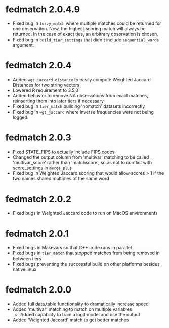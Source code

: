 # fedmatch 2.0.4.9
- Fixed bug in `fuzzy_match` where multiple matches could be returned for one observation. Now, the highest scoring match will always be returned. In the case of exact ties, an arbitrary observation is chosen. 
- Fixed bug in `build_tier_settings` that didn't include `sequential_words` argument.

# fedmatch 2.0.4
- Added `wgt_jaccard_distance` to easily compute Weighted Jaccard Distances for two string vectors
- Lowered R requirement to 3.5.3
- Added behavior to remove NA observations from exact matches, reinserting them into later tiers if necessary
- Fixed bug in `tier_match` building 'nomatch' datasets incorrectly
- Fixed bug in `wgt_jaccard` where inverse frequencies were not being logged.

# fedmatch 2.0.3

- Fixed STATE_FIPS to actually include FIPS codes
- Changed the output column from 'multivar' matching to be called 'multivar_score' rather than 'matchscore', so as not to conflict with score_settings in `merge_plus`
- Fixed bug in Weighted Jaccard scoring that would allow scores > 1 if the two names shared multiples of the same word


# fedmatch 2.0.2

- Fixed bugs in Weighted Jaccard code to run on MacOS environments

# fedmatch 2.0.1

- Fixed bugs in Makevars so that C++ code runs in parallel
- Fixed bugs in `tier_match` that stopped matches from being removed in between tiers
- Fixed bugs preventing the successful build on other platforms besides native linux

# fedmatch 2.0.0

- Added full data.table functionality to dramatically increase speed
- Added 'multivar' matching to match on multiple variables
  - Added capability to train a logit model and use the output
- Added 'Weighted Jaccard' match to get better matches

